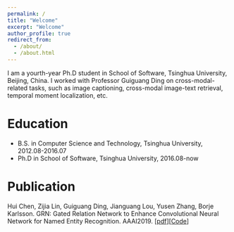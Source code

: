 ```yaml
---
permalink: /
title: "Welcome"
excerpt: "Welcome"
author_profile: true
redirect_from: 
  - /about/
  - /about.html
---
```


I am a yourth-year Ph.D student in School of Software, Tsinghua University, Beijing, China. I worked with Professor Guiguang Ding on cross-modal-related tasks, such as image captioning, cross-modal image-text retrieval, temporal moment localization, etc.

Education
======
* B.S. in Computer Science and Technology, Tsinghua University, 2012.08-2016.07
* Ph.D in School of Software, Tsinghua University, 2016.08-now

Publication
=====
Hui Chen, Zijia Lin, Guiguang Ding, Jianguang Lou, Yusen Zhang, Borje Karlsson. GRN: Gated Relation Network to Enhance Convolutional Neural Network for Named Entity Recognition. AAAI2019. [[pdf](http://ise.thss.tsinghua.edu.cn/MIG/2019-2.pdf)][[Code](https://github.com/HuiChen24/NER-GRN)]

